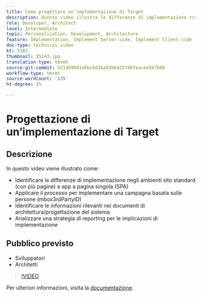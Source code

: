 ```yaml
---
title: Come progettare un’implementazione di Target
description: Questo video illustra le differenze di implementazione tra sviluppatori e architetti Adobe Target e gli ambienti per siti standard (con più pagine) e app a pagina singola (SPA). Scopri come applicare il processo per implementare una campagna basata sulle persone (mbox3rdPartyID), identificare le informazioni rilevanti nell’architettura del sistema/nei documenti di progettazione e analizzare una strategia di reporting per le implicazioni di implementazione.
role: Developer, Architect
level: Intermediate
topic: Personalization, Development, Architecture
feature: Implementation, Implement Server-side, Implement Client-side
doc-type: technical video
kt: 5383
thumbnail: 35143.jpg
translation-type: tm+mt
source-git-commit: b21d69b01e6bc6d2ba93b6425f86feacee567b06
workflow-type: tm+mt
source-wordcount: '135'
ht-degree: 1%

---
```



# Progettazione di un’implementazione di Target

## Descrizione

In questo video viene illustrato come:

* Identificare le differenze di implementazione negli ambienti sito standard (con più pagine) e app a pagina singola (SPA)
* Applicare il processo per implementare una campagna basata sulle persone (mbox3rdPartyID)
* Identificare le informazioni rilevanti nei documenti di architettura/progettazione del sistema
* Analizzare una strategia di reporting per le implicazioni di implementazione

## Pubblico previsto

* Sviluppatori
* Architetti

>[!VIDEO](https://video.tv.adobe.com/v/35143/?quality=12)

Per ulteriori informazioni, visita la [documentazione](https://docs.adobe.com/content/help/en/target/using/implement-target/implementing-target.html).
